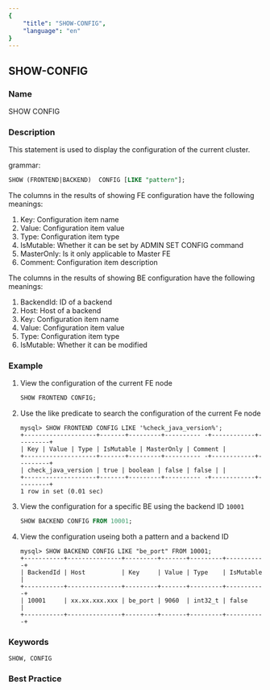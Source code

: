 ```yaml
---
{
    "title": "SHOW-CONFIG",
    "language": "en"
}
---
```


<!--
Licensed to the Apache Software Foundation (ASF) under one
or more contributor license agreements.  See the NOTICE file
distributed with this work for additional information
regarding copyright ownership.  The ASF licenses this file
to you under the Apache License, Version 2.0 (the
"License"); you may not use this file except in compliance
with the License.  You may obtain a copy of the License at

  http://www.apache.org/licenses/LICENSE-2.0

Unless required by applicable law or agreed to in writing,
software distributed under the License is distributed on an
"AS IS" BASIS, WITHOUT WARRANTIES OR CONDITIONS OF ANY
KIND, either express or implied.  See the License for the
specific language governing permissions and limitations
under the License.
-->

## SHOW-CONFIG

### Name

SHOW CONFIG

### Description

This statement is used to display the configuration of the current cluster.

grammar:

```sql
SHOW (FRONTEND|BACKEND)  CONFIG [LIKE "pattern"];
````

The columns in the results of showing FE configuration have the following meanings:

1. Key: Configuration item name
2. Value: Configuration item value
3. Type: Configuration item type
4. IsMutable: Whether it can be set by ADMIN SET CONFIG command
5. MasterOnly: Is it only applicable to Master FE
6. Comment: Configuration item description

The columns in the results of showing BE configuration have the following meanings:

1. BackendId: ID of a backend
2. Host: Host of a backend 
3. Key: Configuration item name
4. Value: Configuration item value
5. Type: Configuration item type
6. IsMutable: Whether it can be modified

### Example

1. View the configuration of the current FE node

   ```sql
   SHOW FRONTEND CONFIG;
   ```

2. Use the like predicate to search the configuration of the current Fe node

   ```
   mysql> SHOW FRONTEND CONFIG LIKE '%check_java_version%';
   +--------------------+-------+---------+---------- -+------------+---------+
   | Key | Value | Type | IsMutable | MasterOnly | Comment |
   +--------------------+-------+---------+---------- -+------------+---------+
   | check_java_version | true | boolean | false | false | |
   +--------------------+-------+---------+---------- -+------------+---------+
   1 row in set (0.01 sec)
   ```

3. View the configuration for a specific BE using the backend ID `10001`

    ```sql
    SHOW BACKEND CONFIG FROM 10001;
    ```
4. View the configuration useing both a pattern and a backend ID
    ````
    mysql> SHOW BACKEND CONFIG LIKE "be_port" FROM 10001;
    +-----------+---------------+---------+-------+---------+-----------+
    | BackendId | Host          | Key     | Value | Type    | IsMutable |
    +-----------+---------------+---------+-------+---------+-----------+
    | 10001     | xx.xx.xxx.xxx | be_port | 9060  | int32_t | false     |
    +-----------+---------------+---------+-------+---------+-----------+
    ````


### Keywords

    SHOW, CONFIG

### Best Practice

